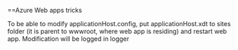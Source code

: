 ==Azure Web apps tricks

To be able to modify applicationHost.config, put applicationHost.xdt to sites folder (it is parent to wwwroot, where web app is residing) and restart web app.
Modification will be logged in logger